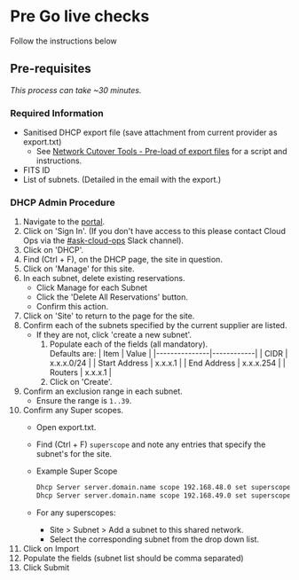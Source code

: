 # Pre Go live checks

Follow the instructions below

## Pre-requisites

_This process can take ~30 minutes._

### Required Information

- Sanitised DHCP export file (save attachment from current provider as export.txt)
    - See [Network Cutover Tools - Pre-load of export files](https://github.com/ministryofjustice/staff-device-network-cutover-reporting-tools#pre-load-of-export-files) for a script and instructions.
- FITS ID
- List of subnets. (Detailed in the email with the export.)

### DHCP Admin Procedure

1. Navigate to the [portal](https://dhcp-dns-admin.staff.service.justice.gov.uk/sign_in).
1. Click on 'Sign In'.
    (If you don't have access to this please contact Cloud Ops via the [#ask-cloud-ops](https://mojdt.slack.com/archives/C026AFE617T) Slack channel).
1. Click on 'DHCP'.
1. Find (Ctrl + F), on the DHCP page, the site in question.
1. Click on 'Manage' for this site.
1. In each subnet, delete existing reservations.
    - Click Manage for each Subnet
    - Click the 'Delete All Reservations' button.
    - Confirm this action.
1. Click on 'Site' to return to the page for the site.
1. Confirm each of the subnets specified by the current supplier are listed.
    - If they are not, click 'create a new subnet'.
        1. Populate each of the fields (all mandatory).  
        Defaults are:
            | Item          | Value      |
            |---------------|------------|
            | CIDR          | x.x.x.0/24 |
            | Start Address | x.x.x.1    |
            | End Address   | x.x.x.254  |
            | Routers       | x.x.x.1    |
        1. Click on 'Create'.
1. Confirm an exclusion range in each subnet.
    - Ensure the range is `1..39`.
1. Confirm any Super scopes.
    - Open export.txt.
    - Find (Ctrl + F) `superscope` and note any entries that specify the subnet's for the site.
    - Example Super Scope

        ```bash
        Dhcp Server server.domain.name scope 192.168.48.0 set superscope "Site Name"
        Dhcp Server server.domain.name scope 192.168.49.0 set superscope "Site Name"
        ```

    - For any superscopes:
        - Site > Subnet > Add a subnet to this shared network.
        - Select the corresponding subnet from the drop down list.
1. Click on Import
1. Populate the fields (subnet list should be comma separated)
1. Click Submit
